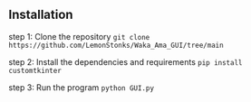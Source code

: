## Installation

step 1: Clone the repository
`git clone https://github.com/LemonStonks/Waka_Ama_GUI/tree/main`

step 2: Install the dependencies and requirements
`pip install customtkinter`

step 3: Run the program
`python GUI.py`
